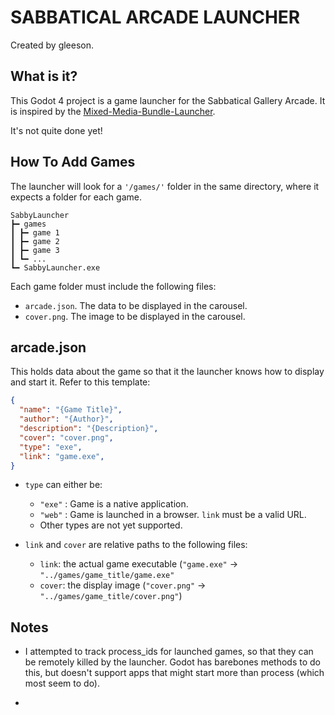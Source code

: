 # SABBATICAL ARCADE LAUNCHER

Created by gleeson.

## What is it?

This Godot 4 project is a game launcher for the Sabbatical Gallery Arcade. It is inspired by the [Mixed-Media-Bundle-Launcher](https://github.com/cis-ash/MM-Bundle-Launcher).

It's not quite done yet!

## How To Add Games

The launcher will look for a `'/games/'` folder in the same directory, where it expects a folder for 
each game.

```
SabbyLauncher
┣━ games
┃ ┣━ game 1
┃ ┣━ game 2
┃ ┣━ game 3
┃ ┗━ ...
┗━ SabbyLauncher.exe
```
Each game folder must include the following files:
- `arcade.json`. The data to be displayed in the carousel.
- `cover.png`. The image to be displayed in the carousel.

## arcade.json

This holds data about the game so that it the launcher knows how to display and start it.
Refer to this template:

```json
{
  "name": "{Game Title}",
  "author": "{Author}",
  "description": "{Description}",
  "cover": "cover.png",
  "type": "exe",
  "link": "game.exe",
}
```

- `type` can either be:
  - `"exe"` : Game is a native application.
  - `"web"` : Game is launched in a browser. `link` must be a valid URL.
  - Other types are not yet supported.

- `link` and `cover` are relative paths to the following files:
  - `link`: the actual game executable (`"game.exe"` -> `"../games/game_title/game.exe"`
  - `cover`: the display image (`"cover.png"` -> `"../games/game_title/cover.png"`)

## Notes
- I attempted to track process_ids for launched games, so that they can be remotely killed by the
launcher. Godot has barebones methods to do this, but doesn't support apps that might start
more than process (which most seem to do).

- 